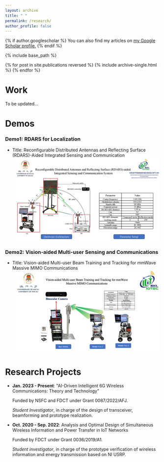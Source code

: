 ```yaml
---
layout: archive
title: " "
permalink: /research/
author_profile: false
---
```


{% if author.googlescholar %}
  You can also find my articles on <u><a href="{{author.googlescholar}}">my Google Scholar profile</a>.</u>
{% endif %}

{% include base_path %}

{% for post in site.publications reversed %}
  {% include archive-single.html %}
{% endfor %}





# Work

To be updated...  


# Demos  

### Demo1: **RDARS for Localization**  
  - Title: Reconfigurable Distributed Antennas and Reflecting Surface (RDARS)-Aided Integrated Sensing and Communication   
     ![RDARS-Platform](https://github.com/jintaoww/jintaoww.github.io/blob/1ed05acc7cd414d929db144e65da4ea0940c4964/images/RDARS-Platform.png)


### Demo2: **Vision-aided Multi-user Sensing and Communications**
  - Title: Vision-aided Multi-user Beam Training and Tracking for mmWave Massive MIMO Communications  
     ![Vision-Platform](https://github.com/jintaoww/jintaoww.github.io/blob/1ed05acc7cd414d929db144e65da4ea0940c4964/images/Vision-Plateform.png)







# Research Projects  

- **Jan. 2023 - Present**: "AI-Driven Intelligent 6G Wireless Communications: Theory and Technology"  

     Funded by NSFC and FDCT under Grant 0087/2022/AFJ.  

     *Student Investigator*, in charge of the design of transceiver, beamforming and prototype realization.  



- **Oct. 2020 - Sep. 2022**: Analysis and Optimal Design of Simultaneous Wireless Information and Power Transfer in IoT Networks  

     Funded by FDCT under Grant  0036/2019/A1.  

     *Student investigator*, in charge of the prototype verification of wireless information and energy transmission based on NI USRP.  





















